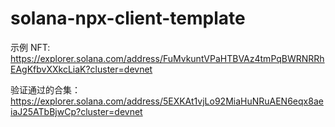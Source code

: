 # solana-npx-client-template

示例 NFT:
https://explorer.solana.com/address/FuMvkuntVPaHTBVAz4tmPqBWRNRRhEAgKfbvXXkcLiaK?cluster=devnet


验证通过的合集：https://explorer.solana.com/address/5EXKAt1vjLo92MiaHuNRuAEN6eqx8aeiaJ25ATbBjwCp?cluster=devnet